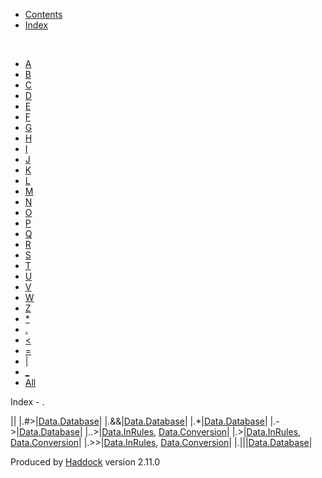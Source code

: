 -   [Contents](index.html)
-   [Index](doc-index.html)

 

-   [A](doc-index-A.html)
-   [B](doc-index-B.html)
-   [C](doc-index-C.html)
-   [D](doc-index-D.html)
-   [E](doc-index-E.html)
-   [F](doc-index-F.html)
-   [G](doc-index-G.html)
-   [H](doc-index-H.html)
-   [I](doc-index-I.html)
-   [J](doc-index-J.html)
-   [K](doc-index-K.html)
-   [L](doc-index-L.html)
-   [M](doc-index-M.html)
-   [N](doc-index-N.html)
-   [O](doc-index-O.html)
-   [P](doc-index-P.html)
-   [Q](doc-index-Q.html)
-   [R](doc-index-R.html)
-   [S](doc-index-S.html)
-   [T](doc-index-T.html)
-   [U](doc-index-U.html)
-   [V](doc-index-V.html)
-   [W](doc-index-W.html)
-   [Z](doc-index-Z.html)
-   [\*](doc-index-42.html)
-   [.](doc-index-46.html)
-   [\<](doc-index-60.html)
-   [=](doc-index-61.html)
-   [|](doc-index-124.html)
-   [\_](doc-index-95.html)
-   [All](doc-index-All.html)

Index - .

||
|.\#\>|[Data.Database](Data-Database.html#v:.-35--62-)|
|.&&|[Data.Database](Data-Database.html#v:.-38--38-)|
|.\*|[Data.Database](Data-Database.html#v:.-42-)|
|.-\>|[Data.Database](Data-Database.html#v:.-45--62-)|
|..\>|[Data.InRules](Data-InRules.html#v:..-62-), [Data.Conversion](Data-Conversion.html#v:..-62-)|
|.\>|[Data.InRules](Data-InRules.html#v:.-62-), [Data.Conversion](Data-Conversion.html#v:.-62-)|
|.\>\>|[Data.InRules](Data-InRules.html#v:.-62--62-), [Data.Conversion](Data-Conversion.html#v:.-62--62-)|
|.|||[Data.Database](Data-Database.html#v:.-124--124-)|

Produced by [Haddock](http://www.haskell.org/haddock/) version 2.11.0
